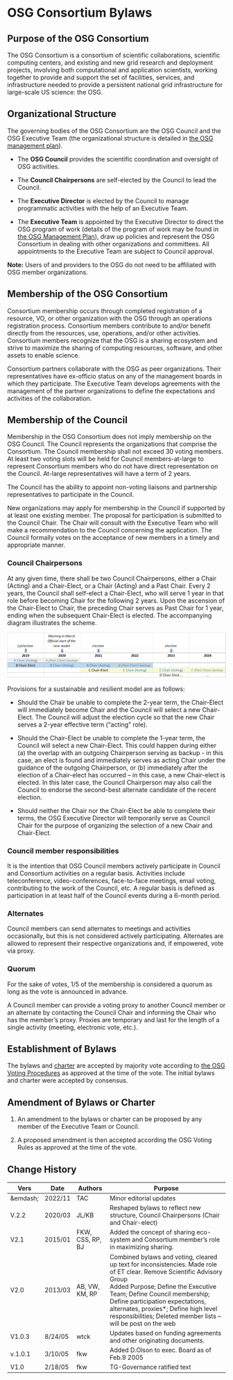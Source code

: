 # OSG Consortium Bylaws

## Purpose of the OSG Consortium

The OSG Consortium is a consortium of scientific collaborations,
scientific computing centers, and existing and new grid research and deployment
projects, involving both computational and application scientists, working
together to provide and support the set of facilities, services, and
infrastructure needed to provide a persistent national grid infrastructure for
large-scale US science: the OSG.

## Organizational Structure

The governing bodies of the OSG Consortium are the OSG Council and the OSG
Executive Team (the organizational structure is detailed in
[the OSG management plan](http://osg-docdb.opensciencegrid.org/cgi-bin/ShowDocument?docid=314)).

*   The **OSG Council** provides the scientific coordination and oversight of OSG activities.

*   The **Council Chairpersons** are self-elected by the Council to lead the Council.

*   The **Executive Director** is elected by the Council to manage programmatic
    activities with the help of an Executive Team.

*   The **Executive Team** is appointed by the Executive Director to direct the OSG
    program of work (details of the program of work may be found in
    [the OSG Management Plan](http://osg-docdb.opensciencegrid.org/cgi-bin/ShowDocument?docid=314)),
    draw up policies and
    represent the OSG Consortium in dealing with other organizations and committees.
    All appointments to the Executive Team are subject to Council approval.

**Note:** Users of and providers to the OSG do not need to be affiliated with OSG member organizations.

## Membership of the OSG Consortium

Consortium membership occurs through completed registration of
a resource, VO, or other organization with the OSG through an operations registration process.
Consortium members contribute to and/or benefit directly from
the resources, use, operations, and/or other activities.
Consortium members recognize that the OSG is a sharing ecosystem and
strive to maximize the sharing of computing resources, software, and other assets to enable science.

Consortium partners collaborate with the OSG as peer organizations.
Their representatives have ex-officio status on any of the management boards in which they participate.
The Executive Team develops agreements with the management of the partner organizations
to define the expectations and activities of the collaboration.

## Membership of the Council

Membership in the OSG Consortium does not imply membership on the OSG Council.
The Council represents the organizations that comprise the Consortium.
The Council membership shall not exceed 30 voting members.
At least two voting slots will be held for Council members-at-large
to represent Consortium members who do not have direct representation on the Council.
At-large representatives will have a term of 2 years.

The Council has the ability to appoint
non-voting liaisons and partnership representatives to participate in the Council.

New organizations may apply for membership in the Council if supported by at least one existing member.
The proposal for participation is submitted to the Council Chair.
The Chair will consult with the Executive Team
who will make a recommendation to the Council concerning the application.
The Council formally votes on the acceptance of new members in a timely and appropriate manner.

### Council Chairpersons

At any given time, there shall be two Council Chairpersons,
either a Chair (Acting) and a Chair-Elect, or a Chair (Acting) and a Past Chair.
Every 2 years, the Council shall self-elect a Chair-Elect,
who will serve 1 year in that role before becoming Chair for the following 2 years.
Upon the ascension of the Chair-Elect to Chair,
the preceding Chair serves as Past Chair for 1 year,
ending when the subsequent Chair-Elect is elected.
The accompanying diagram illustrates the scheme.

![council chair timeline diagram](img/bylaws-chair-progression.png)

Provisions for a sustainable and resilient model are as follows:

*   Should the Chair be unable to complete the 2-year term,
    the Chair-Elect will immediately become Chair and the Council will select a new Chair-Elect.
    The Council will adjust the election cycle so that
    the new Chair serves a 2-year effective term (“acting” role).

*   Should the Chair-Elect be unable to complete the 1-year term,
    the Council will select a new Chair-Elect.
    This could happen during either
    (a) the overlap with an outgoing Chairperson serving as backup -
    in this case, an elect is found and immediately serves as acting Chair
    under the guidance of the outgoing Chairperson, or
    (b) immediately after the election of a Chair-elect has occurred –
    in this case, a new Chair-elect is elected.
    In this later case, the Council Chairperson may also call the Council
    to endorse the second-best alternate candidate of the recent election.

*   Should neither the Chair nor the Chair-Elect be able to complete their terms,
    the OSG Executive Director will temporarily serve as Council Chair
    for the purpose of organizing the selection of a new Chair and Chair-Elect.

### Council member responsibilities

It is the intention that OSG Council members actively participate
in Council and Consortium activities on a regular basis.
Activities include teleconference, video-conferences, face-to-face meetings,
email voting, contributing to the work of the Council, etc.
A regular basis is defined as participation in at least half of the Council events during a 6-month period.

### Alternates

Council members can send alternates to meetings and activities occasionally,
but this is not considered actively participating.
Alternates are allowed to represent their respective organizations and, if empowered, vote via proxy.

### Quorum

For the sake of votes, 1/5 of the membership is considered a quorum as long as the vote is announced in advance.

A Council member can provide a voting proxy to another Council member or an alternate
by contacting the Council Chair and informing the Chair who has the member’s proxy.
Proxies are temporary and last for the length of a single activity (meeting, electronic vote, etc.).

## Establishment of Bylaws

The bylaws and
[charter](http://osg-docdb.opensciencegrid.org/cgi-bin/ShowDocument?docid=25)
are accepted by majority vote according to
[the OSG Voting Procedures](http://osg-docdb.opensciencegrid.org/cgi-bin/ShowDocument?docid=311)
as approved at the time of the vote.
The initial bylaws and charter were accepted by consensus.

## Amendment of Bylaws or Charter

1.  An amendment to the bylaws or charter can be proposed by any member of the Executive Team or Council.

1.  A proposed amendment is then accepted according the OSG Voting Rules as approved at the time of the vote.

## Change History

| Vers | Date | Authors | Purpose |
| --- | --- | --- | --- |
| &emdash; | 2022/11 | TAC | Minor editorial updates |
| V.2.2 | 2020/03 | JL/KB | Reshaped bylaws to reflect new structure, Council Chairpersons (Chair and Chair-elect) |
| V2.1 | 2015/01 | FKW, CSS, RP, BJ | Added the concept of sharing eco-system and Consortium member’s role in maximizing sharing. |
| V2.0 | 2013/03 | AB, VW, KM, RP | Combined bylaws and voting, cleared up text for inconsistencies. Made role of ET clear. Remove Scientific Advisory Group<br>Added Purpose; Define the Executive Team; Define Council membership; Define participation expectations, alternates, proxies*; Define high level responsibilities; Deleted member lists – will be post on the web |
| V1.0.3 | 8/24/05 | wtck | Updates based on funding agreements and other originating documents. |
| v.1.0.1 | 3/10/05 | fkw | Added D.Olson to exec. Board as of Feb.9 2005 |
| V1.0 | 2/18/05 | fkw | TG-Governance ratified text |
